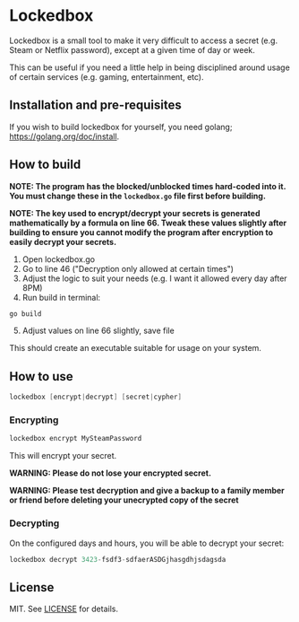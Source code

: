 # Lockedbox

Lockedbox is a small tool to make it very difficult to access a secret (e.g. Steam or Netflix password), except at a given time of day or week.

This can be useful if you need a little help in being disciplined around usage of certain services (e.g. gaming, entertainment, etc).


## Installation and pre-requisites

If you wish to build lockedbox for yourself, you need golang; https://golang.org/doc/install.

## How to build

**NOTE: The program has the blocked/unblocked times hard-coded into it. You must change these in the `lockedbox.go` file first before building.**

**NOTE: The key used to encrypt/decrypt your secrets is generated mathematically by a formula on line 66. Tweak these values slightly after building to ensure you cannot modify the program after encryption to easily decrypt your secrets.**

1. Open lockedbox.go
2. Go to line 46 ("Decryption only allowed at certain times")
3. Adjust the logic to suit your needs (e.g. I want it allowed every day after 8PM)
4. Run build in terminal:

```s
go build
```

5. Adjust values on line 66 slightly, save file

This should create an executable suitable for usage on your system.

## How to use

```s
lockedbox [encrypt|decrypt] [secret|cypher]
```

### Encrypting

```s
lockedbox encrypt MySteamPassword
```

This will encrypt your secret.

**WARNING: Please do not lose your encrypted secret.**

**WARNING: Please test decryption and give a backup to a family member or friend before deleting your unecrypted copy of the secret**

### Decrypting

On the configured days and hours, you will be able to decrypt your secret:

```s
lockedbox decrypt 3423-fsdf3-sdfaerASDGjhasgdhjsdagsda
```


## License

MIT. See [LICENSE](LICENSE) for details.
